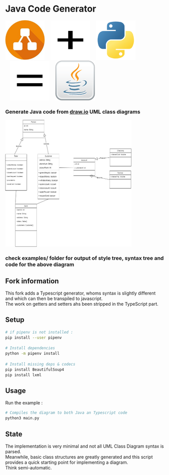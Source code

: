 # Java Code Generator

<div style="display: inline-block">
    <img src="./github_assets/drawio.jpg" width="125" height="125" alt="drawio_logo"/>
    <img src="./github_assets/plus.png" width="125" height="125" alt="plus_sign" style="padding-left:15px; padding-right:15px;"/>
    <img src="./github_assets/python.png" width="125" height="125" alt="python_logo"/>
    <img src="./github_assets/equal.png" width="125" height="125" alt="equal_sign" style="padding-left:15px; padding-right:15px;"/>
    <img src="./github_assets/java.png" width="125" height="125" alt="java_logo"/>
</div>

### Generate Java code from [draw.io](https://draw.io/) UML class diagrams

<div style="display: inline-block">
    <img src="./github_assets/simple_class_diagram.jpg" width="400" height="400" alt="drawio_logo"/>
</div>

### check examples/ folder for output of style tree, syntax tree and code for the above diagram

## Fork information
This fork adds a Typescript generator, whoms syntax is slightly different and which can then be transpiled to javascript.  
The work on getters and setters ahs been stripped in the TypeScript part.

## Setup
````bash
# if pipenv is not installed :
pip install --user pipenv

# Install dependencies
python -m pipenv install

# Install missing deps & codecs
pip install BeautifulSoup4
pip install lxml

````

## Usage
Run the example :
````bash
# Compiles the diagram to both Java an Typescript code
python3 main.py
````

## State
The implementation is very minimal and not all UML Class Diagram syntax is parsed.  
Meanwhile, basic class structures are greatly generated and this script provides a quick starting point for implementing a diagram.  
Think semi-automatic.
